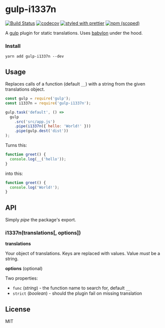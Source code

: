 # gulp-i1337n

[![Build Status](https://travis-ci.org/oreqizer/gulp-i1337n.svg?branch=master)](https://travis-ci.org/oreqizer/gulp-i1337n)
[![codecov](https://codecov.io/gh/oreqizer/gulp-i1337n/branch/master/graph/badge.svg)](https://codecov.io/gh/oreqizer/gulp-i1337n)
[![styled with prettier](https://img.shields.io/badge/styled_with-prettier-ff69b4.svg)](https://github.com/prettier/prettier)
[![npm (scoped)](https://img.shields.io/npm/v/gulp-i1337n.svg)](https://www.npmjs.com/package/gulp-i1337n)

A [gulp](https://gulpjs.com/) plugin for static translations. Uses [babylon](https://github.com/babel/babylon) under the hood. 

### Install

```
yarn add gulp-i1337n --dev
```

## Usage

Replaces calls of a function (default `__`) with a string from the given translations object.

```js
const gulp = require('gulp');
const i1337n = require('gulp-i1337n');

gulp.task('default', () =>
  gulp
    .src('src/app.js')
    .pipe(i1337n({ hello: 'World!' }))
    .pipe(gulp.dest('dist'))
);
```

Turns this:
```js
function greet() {
  console.log(__('hello'));
}
```

into this:
```js
function greet() {
  console.log('World!');
}
```

## API

Simply _pipe_ the package's export.

### i1337n(translations[, options])

**translations**

Your object of translations. Keys are replaced with values. Value *must* be a string.

**options** (optional)

Two properties:
* `func` (_string_) - the function name to search for, default `__`
* `strict` (_boolean_) - should the plugin fail on missing translation

## License

MIT
